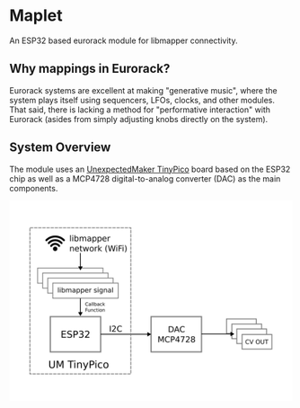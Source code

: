 # Maplet

An ESP32 based eurorack module for libmapper connectivity.

## Why mappings in Eurorack?

Eurorack systems are excellent at making "generative music", where the system plays itself using sequencers, LFOs, clocks, and other modules. That said, there is lacking a method for "performative interaction" with Eurorack (asides from simply adjusting knobs directly on the system).

## System Overview

The module uses an [UnexpectedMaker TinyPico](https://www.tinypico.com/) board based on the ESP32 chip as well as a MCP4728 digital-to-analog converter (DAC) as the main components.

![A system overview of the Maplet module](./misc/sys_arch.png)
